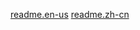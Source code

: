 [readme.en-us](https://github.com/AccessCross/air.cloud/blob/main/Readme.en-us.md)
[readme.zh-cn](https://github.com/AccessCross/air.cloud/blob/main/README.zh-cn.md)

